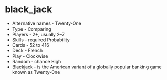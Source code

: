 # black_jack
* Alternative names - Twenty-One
* Type - Comparing
* Players - 2+, usually 2–7
* Skills - required	Probability
* Cards - 52 to 416
* Deck - French
* Play - Clockwise
* Random - chance	High
* Blackjack - is the American variant of a globally popular banking game known as Twenty-One